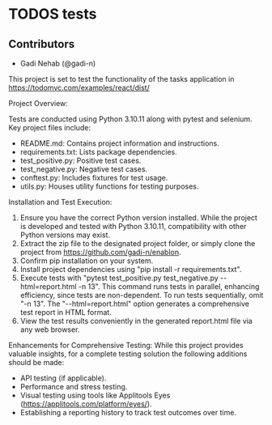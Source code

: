 # TODOS tests

## Contributors

- Gadi Nehab (@gadi-n)

This project is set to test the functionality of the tasks application in https://todomvc.com/examples/react/dist/

Project Overview:

Tests are conducted using Python 3.10.11 along with pytest and selenium.
Key project files include:
* README.md: Contains project information and instructions.
* requirements.txt: Lists package dependencies.
* test_positive.py: Positive test cases.
* test_negative.py: Negative test cases.
* conftest.py: Includes fixtures for test usage.
* utils.py: Houses utility functions for testing purposes.


Installation and Test Execution:

1. Ensure you have the correct Python version installed. While the project is developed and tested with Python 3.10.11, compatibility with other Python versions may exist.
2. Extract the zip file to the designated project folder, or simply clone the project from https://github.com/gadi-n/enablon.
3. Confirm pip installation on your system.
4. Install project dependencies using "pip install -r requirements.txt".
5. Execute tests with "pytest test_positive.py test_negative.py --html=report.html -n 13". This command runs tests in parallel, enhancing efficiency, since tests are non-dependent. To run tests sequentially, omit "-n 13". The "--html=report.html" option generates a comprehensive test report in HTML format.
6. View the test results conveniently in the generated report.html file via any web browser.


Enhancements for Comprehensive Testing:
While this project provides valuable insights, for a complete testing solution the following additions should be made:

* API testing (if applicable).
* Performance and stress testing.
* Visual testing using tools like Applitools Eyes (https://applitools.com/platform/eyes/).
* Establishing a reporting history to track test outcomes over time.